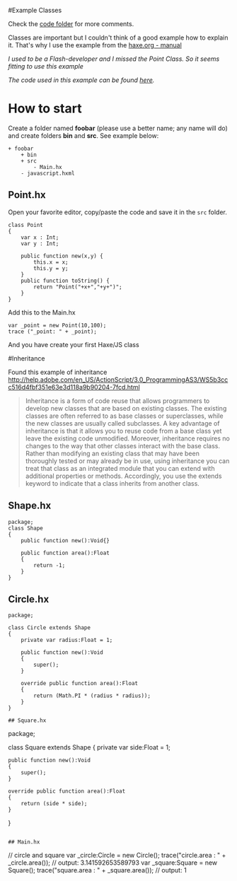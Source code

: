 #Example Classes

Check the [code folder](https://github.com/MatthijsKamstra/haxejs/tree/master/04classes/code) for more comments.

Classes are important but I couldn't think of a good example how to explain it.
That's why I use the example from the [haxe.org - manual](http://haxe.org/manual/types-class-instance.html)

*I used to be a Flash-developer and I missed the Point Class. So it seems fitting to use this example*

_The code used in this example can be found [here](https://github.com/MatthijsKamstra/haxejs/tree/master/04classes/code)._

# How to start

Create a folder named **foobar** (please use a better name; any name will do) and create folders **bin** and **src**.
See example below:

```
+ foobar
	+ bin
	+ src
		- Main.hx
	- javascript.hxml
```


## Point.hx

Open your favorite editor, copy/paste the code and save it in the `src` folder. 

```
class Point 
{
	var x : Int;
	var y : Int;

	public function new(x,y) {
		this.x = x;
		this.y = y;
	}
	public function toString() {
		return "Point("+x+","+y+")";
	}
}
```

Add this to the Main.hx

	var _point = new Point(10,100);
	trace ("_point: " + _point);

And you have create your first Haxe/JS class


#Inheritance

Found this example of inheritance
<http://help.adobe.com/en_US/ActionScript/3.0_ProgrammingAS3/WS5b3ccc516d4fbf351e63e3d118a9b90204-7fcd.html>

> Inheritance is a form of code reuse that allows programmers to develop new classes that are based on existing classes. The existing classes are often referred to as base classes or superclasses, while the new classes are usually called subclasses. A key advantage of inheritance is that it allows you to reuse code from a base class yet leave the existing code unmodified. Moreover, inheritance requires no changes to the way that other classes interact with the base class. Rather than modifying an existing class that may have been thoroughly tested or may already be in use, using inheritance you can treat that class as an integrated module that you can extend with additional properties or methods. Accordingly, you use the extends keyword to indicate that a class inherits from another class.

## Shape.hx

```
package;
class Shape 
{
	public function new():Void{}
	
	public function area():Float 
	{ 
		return -1; 
	} 
}

```
## Circle.hx

```
package;

class Circle extends Shape 
{ 
	private var radius:Float = 1; 

	public function new():Void
	{
		super();	
	}

	override public function area():Float 
	{ 
		return (Math.PI * (radius * radius)); 
	} 
} 
```
```
## Square.hx

```
package;

class Square extends Shape 
{ 
	private var side:Float = 1; 

	public function new():Void
	{
		super();
	}
	
	override public function area():Float 
	{ 
		return (side * side); 
	} 
} 
```

## Main.hx
```
// circle and square
var _circle:Circle = new Circle(); 
trace("circle.area : " + _circle.area()); // output: 3.141592653589793 
var _square:Square = new Square(); 
trace("square.area : " + _square.area()); // output: 1
```

